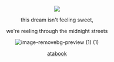 <p align="center"

![](https://komarev.com/ghpvc/?username=itarinn&color=lightgrey)









<p align="center"


this dream isn't feeling sweet, 

<p align="center"

we're reeling through the midnight streets

<p align="center"








![image-removebg-preview (1) (1)](https://github.com/user-attachments/assets/65dbdead-5321-46b0-be55-261ff3417f16)










<p align="center"
  


[atabook](sigilss.atabook.org)
</p
